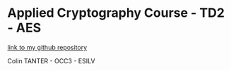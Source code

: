 # Applied Cryptography Course - TD2 - AES

[link to my github repository](https://github.com/colin03ttr/AppliedCrypto-TD2-AES)

Colin TANTER - OCC3 - ESILV